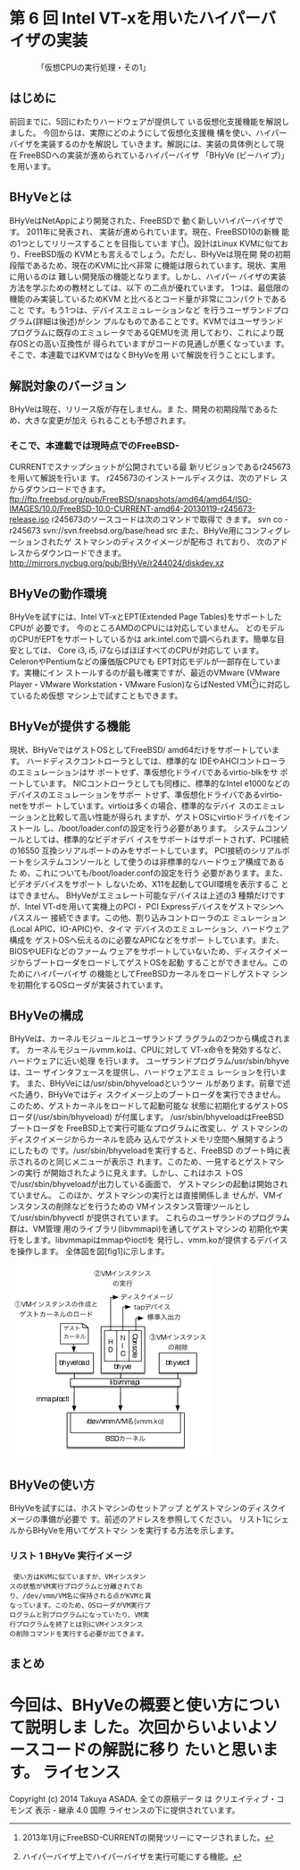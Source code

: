# 第 6 回 Intel VT-xを用いたハイパーバイザの実装
　　　　「仮想CPUの実行処理・その1」

## はじめに

前回までに、5回にわたりハードウェアが提供して
いる仮想化支援機能を解説しました。
今回からは、実際にどのようにして仮想化支援機
構を使い、ハイパーバイザを実装するのかを解説し
ていきます。解説には、実装の具体例として現在
FreeBSDへの実装が進められているハイパーバイザ
「BHyVe (ビーハイブ)」を用います。

## BHyVeとは

BHyVeはNetAppにより開発された、FreeBSDで
動く新しいハイパーバイザです。 2011年に発表され、
実装が進められています。現在、FreeBSD10の新機
能の1つとしてリリースすることを目指していま
す([^1])。設計はLinux KVMに似ており、FreeBSD版の
KVMとも言えるでしょう。ただし、BHyVeは現在開
発の初期段階であるため、現在のKVMに比べ非常
に機能は限られています。現状、実用に用いるのは
難しい開発版の機能となります。しかし、ハイパー
バイザの実装方法を学ぶための教材としては、以下
の二点が優れています。
1つは、最低限の機能のみ実装しているためKVM
と比べるとコード量が非常にコンパクトであること
です。もう1つは、デバイスエミュレーションなど
を行うユーザランドプログラム(詳細は後述)がシン
プルなものであることです。KVMではユーザランド
プログラムに既存のエミュレータであるQEMUを流
用しており、これにより既存OSとの高い互換性が
得られていますがコードの見通しが悪くなっていま
す。そこで、本連載ではKVMではなくBHyVeを用
いて解説を行うことにします。

[^1]: 2013年1月にFreeBSD-CURRENTの開発ツリーにマージされました。

## 解説対象のバージョン

BHyVeは現在、リリース版が存在しません。ま
た、開発の初期段階であるため、大きな変更が加え
られることも予想されます。

### そこで、本連載では現時点でのFreeBSD-

CURRENTでスナップショットが公開されている最
新リビジョンであるr245673を用いて解説を行いま
す。 r245673のインストールディスクは、次のアドレ
スからダウンロードできます。
ftp://ftp.freebsd.org/pub/FreeBSD/snapshots/amd64/amd64/ISO-IMAGES/10.0/FreeBSD-10.0-CURRENT-amd64-20130119-r245673-release.iso
r245673のソースコードは次のコマンドで取得で
きます。
svn co -r245673 svn://svn.freebsd.org/base/head src
また、BHyVe用にコンフィグレーションされたゲ
ストマシンのディスクイメージが配布さ れており、
次のアドレスからダウンロードできます。
http://mirrors.nycbug.org/pub/BHyVe/r244024/diskdev.xz

## BHyVeの動作環境

BHyVeを試すには、Intel VT-xとEPT(Extended
Page Tables)をサポートしたCPUが 必要です。
今のところAMDのCPUには対応していません。
どのモデルのCPUがEPTをサポートしているかは
ark.intel.comで調べられます。簡単な目安としては、
Core i3, i5, i7ならばほぼすべてのCPUが対応して
います。CeleronやPentiumなどの廉価版CPUでも
EPT対応モデルが一部存在しています。実機にイン
ストールするのが最も確実ですが、最近のVMware
(VMware Player・VMware Workstation・VMware
Fusion)ならばNested VM([^2])に対応しているため仮想
マシン上で試すこともできます。

[^2]: ハイパーバイザ上でハイパーバイザを実行可能にする機能。

## BHyVeが提供する機能

現状、BHyVeではゲストOSとしてFreeBSD/
amd64だけをサポートしています。
ハードディスクコントローラとしては、標準的な
IDEやAHCIコントローラのエミュレーションはサ
ポートせず、準仮想化ドライバであるvirtio-blkをサ
ポートしています。
NICコントローラとしても同様に、標準的なIntel
e1000などのデバイスのエミュレーションをサポー
トせず、準仮想化ドライバであるvirtio-netをサポー
トしています。virtioは多くの場合、標準的なデバイ
スのエミュレーションと比較して高い性能が得られ
ますが、ゲストOSにvirtioドライバをインストール
し、/boot/loader.confの設定を行う必要があります。
システムコンソールとしては、標準的なビデオデバ
イスをサポートはサポートされず、PCI接続の16550
互換シリアルポートのみをサポートしています。
PCI接続のシリアルポートをシステムコンソールと
して使うのは非標準的なハードウェア構成であるた
め、これについても/boot/loader.confの設定を行う
必要があります。また、ビデオデバイスをサポート
しないため、X11を起動してGUI環境を表示するこ
とはできません。
BHyVeがエミュレート可能なデバイスは上述の3
種類だけですが、Intel VT-dを用いて実機上のPCI・
PCI Expressデバイスをゲストマシンへパススルー
接続できます。この他、割り込みコントローラのエ
ミュレーション(Local APIC、IO-APIC)や、タイマ
デバイスのエミュレーション、ハードウェア構成を
ゲストOSへ伝えるのに必要なAPICなどをサポー
トしています。また、BIOSやUEFIなどのファーム
ウェアをサポートしていないため、ディスクイメー
ジからブートローダをロードしてゲストOSを起動
することができません。このためにハイパーバイザ
の機能としてFreeBSDカーネルをロードしゲストマ
シンを初期化するOSローダが実装されています。

## BHyVeの構成

BHyVeは、カーネルモジュールとユーザランドプ
ラグラムの2つから構成されます。
カーネルモジュールvmm.koは、CPUに対して
VT-x命令を発効するなど、ハードウェアに近い処理
を行います。
ユーザランドプログラム/usr/sbin/bhyveは、ユー
ザインタフェースを提供し、ハードウェアエミュ
レーションを行います。
また、BHyVeには/usr/sbin/bhyveloadというツー
ルがあります。前章で述べた通り、BHyVeではディ
スクイメージ上のブートローダを実行できません。
このため、ゲストカーネルをロードして起動可能な
状態に初期化するゲストOSローダ(/usr/sbin/bhyveload)
が付属します。
/usr/sbin/bhyveloadはFreeBSDブートローダを
FreeBSD上で実行可能なプログラムに改変し、ゲ
ストマシンのディスクイメージからカーネルを読み
込んでゲストメモリ空間へ展開するようにしたもの
です。/usr/sbin/bhyveloadを実行すると、FreeBSD
のブート時に表示されるのと同じメニューが表示さ
れます。このため、一見するとゲストマシンの実行
が開始されたように見えます。しかし、これはホス
トOSで/usr/sbin/bhyveloadが出力している画面で、
ゲストマシンの起動は開始されていません。
このほか、ゲストマシンの実行とは直接関係しま
せんが、VMインスタンスの削除などを行うための
VMインスタンス管理ツールとして/usr/sbin/bhyvectl
が提供されています。
これらのユーザランドのプログラム群は、VM管理
用のライブラリ(libvmmapi)を通してゲストマシンの
初期化や実行をします。libvmmapiはmmapやioctlを
発行し、vmm.koが提供するデバイスを操作します。
 全体図を図[fig1]に示します。

![BHyVeの構成](figures/part6_fig1.png "図1")


## BHyVeの使い方

BHyVeを試すには、ホストマシンのセットアップ
とゲストマシンのディスクイメージの準備が必要で
す。前述のアドレスを参照してください。
リスト1にシェルからBHyVeを用いてゲストマシ
ンを実行する方法を示します。

### リスト 1 BHyVe 実行イメージ
```
 使い方はKVMに似ていますが、VMインスタン
スの状態がVM実行プログラムと分離されてお
り、/dev/vmm/VM名に保持される点がKVMと異
なっています。このため、OSローダがVM実行プ
ログラムと別プログラムになっていたり、VM実
行プログラムを終了とは別にVMインスタンス
の削除コマンドを実行する必要が出てきます。
```


## まとめ

今回は、BHyVeの概要と使い方について説明しま
した。次回からいよいよソースコードの解説に移り
たいと思います。
ライセンス
==========

Copyright (c) 2014 Takuya ASADA. 全ての原稿データ は
クリエイティブ・コモンズ 表示 - 継承 4.0 国際
ライセンスの下に提供されています。

